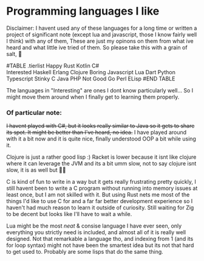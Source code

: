 # Programming languages I like
Disclaimer: I havent used any of these languages for a long time or written a project of significant note
(except lua and javascript, those I know fairly well I think)
with any of them, These are just my opinons on them from what ive heard and what little ive tried of them.
So please take this with a grain of salt, 🧂  

#TABLE	.tierlist
Happy	    Rust		Kotlin	C#		
Interested	Haskell		Erlang	Clojure
Boring		Javascript	Lua		Dart	Python Typescript
Stinky		C			Java	PHP
Not Good	Go			Perl	ELisp
#END TABLE

The languages in "Interesting" are ones I dont know particularly well...
So I might move them around when I finally get to learning them properly.

### Of particular note:

<strike>I havent played with C#, but it looks really similar to Java so it gets to share its spot.
It might be better than I've heard, no idea.</strike>
I have played around with it a bit now and it is quite nice, finally understood OOP a bit while using it.

Clojure is just a rather good lisp :)
Racket is lower because it isnt like clojure where it can leverage the JVM and its a bit umm slow, not to say clojure isnt slow, it is as well but 🤷‍♂️

C is kind of fun to write in a way but it gets really frustrating pretty quickly,
I still havent been to write a C program without running into memory issues at least once, but I am not skilled with it.
But using Rust nets me most of the things I'd like to use C for and a far far better development experience so I haven't had much reason to learn it outside of curiosity.
Still waiting for Zig to be decent but looks like I'll have to wait a while.

Lua might be the most *neat* & consise language I have ever seen, only everything you strictly need is
included, and almost all of it is really well designed. Not that remarkable a language tho,
and indexing from 1 (and its for loop syntax) might not have been the smartest idea but its not that hard to get used to.
Probably are some lisps that do the same thing.

